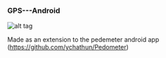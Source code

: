 ### GPS---Android

![alt tag](https://github.com/ychathun/GPS---Android/blob/master/res/drawable-hdpi/gps.png)

Made as an extension to the pedemeter android app (https://github.com/ychathun/Pedometer)
